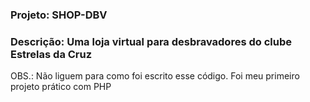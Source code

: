 ### Projeto: SHOP-DBV 
### Descrição: Uma loja virtual para desbravadores do clube Estrelas da Cruz
OBS.: Não liguem para como foi escrito esse código. Foi meu primeiro projeto prático com PHP

